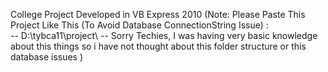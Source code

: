 College Project Developed in VB Express 2010 
(Note:
	Please Paste This Project Like This
	(To Avoid Database ConnectionString Issue) :				 
	-- D:\tybca11\project\ --
	Sorry Techies, I was having very basic knowledge about this things so i have not thought about this folder structure or this database issues
)
